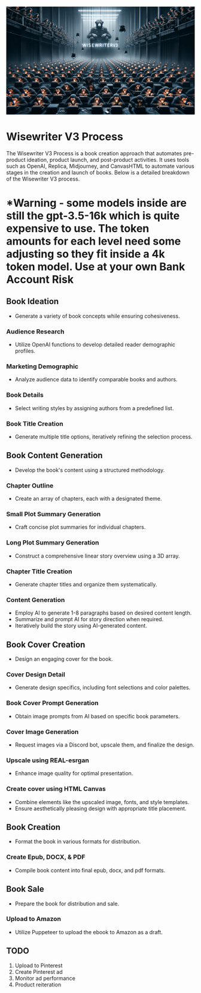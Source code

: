
![WiseWriterV3](./img/bg.png)

# Wisewriter V3 Process

The Wisewriter V3 Process is a book creation approach that automates pre-product ideation, product launch, and post-product activities. It uses tools such as OpenAI, Replica, Midjourney, and CanvasHTML to automate various stages in the creation and launch of books. Below is a detailed breakdown of the Wisewriter V3 process.

# *Warning - some models inside are still the gpt-3.5-16k which is quite expensive to use. The token amounts for each level need some adjusting so they fit inside a 4k token model. Use at your own Bank Account Risk

## Book Ideation
- Generate a variety of book concepts while ensuring cohesiveness.

### Audience Research
- Utilize OpenAI functions to develop detailed reader demographic profiles.

### Marketing Demographic
- Analyze audience data to identify comparable books and authors.

### Book Details
- Select writing styles by assigning authors from a predefined list.

### Book Title Creation
- Generate multiple title options, iteratively refining the selection process.

## Book Content Generation
- Develop the book's content using a structured methodology.

### Chapter Outline
- Create an array of chapters, each with a designated theme.

### Small Plot Summary Generation
- Craft concise plot summaries for individual chapters.

### Long Plot Summary Generation
- Construct a comprehensive linear story overview using a 3D array.

### Chapter Title Creation
- Generate chapter titles and organize them systematically.

### Content Generation
- Employ AI to generate 1-8 paragraphs based on desired content length.
- Summarize and prompt AI for story direction when required.
- Iteratively build the story using AI-generated content.

## Book Cover Creation
- Design an engaging cover for the book.

### Cover Design Detail
- Generate design specifics, including font selections and color palettes.

### Book Cover Prompt Generation
- Obtain image prompts from AI based on specific book parameters.

### Cover Image Generation
- Request images via a Discord bot, upscale them, and finalize the design.

### Upscale using REAL-esrgan
- Enhance image quality for optimal presentation.

### Create cover using HTML Canvas
- Combine elements like the upscaled image, fonts, and style templates.
- Ensure aesthetically pleasing design with appropriate title placement.

## Book Creation
- Format the book in various formats for distribution.

### Create Epub, DOCX, & PDF
- Compile book content into final epub, docx, and pdf formats.

## Book Sale
- Prepare the book for distribution and sale.

### Upload to Amazon
- Utilize Puppeteer to upload the ebook to Amazon as a draft.

## TODO
1. Upload to Pinterest
2. Create Pinterest ad
3. Monitor ad performance
4. Product reiteration
